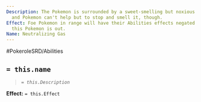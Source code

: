 ```yaml
---
Description: The Pokemon is surrounded by a sweet-smelling but noxious gas. Most poeple
  and Pokemon can't help but to stop and smell it, though.
Effect: Foe Pokemon in range will have their Abilities effects negated as long as
  this Pokemon is out.
Name: Neutralizing Gas
---
```


#PokeroleSRD/Abilities

## `= this.name`

> *`= this.Description`*

**Effect:** `= this.Effect`
